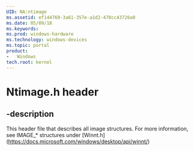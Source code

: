 ```yaml
---
UID: NA:ntimage
ms.assetid: ef144769-3a61-357e-a1d2-470cc43726a0
ms.date: 05/09/18
ms.keywords: 
ms.prod: windows-hardware
ms.technology: windows-devices
ms.topic: portal
product:
-	Windows
tech.root: kernel
---
```


# Ntimage.h header


## -description


 This header file that describes all image structures. For more information, see IMAGE_* structures under [Winnt.h] (https://docs.microsoft.com/windows/desktop/api/winnt/)


